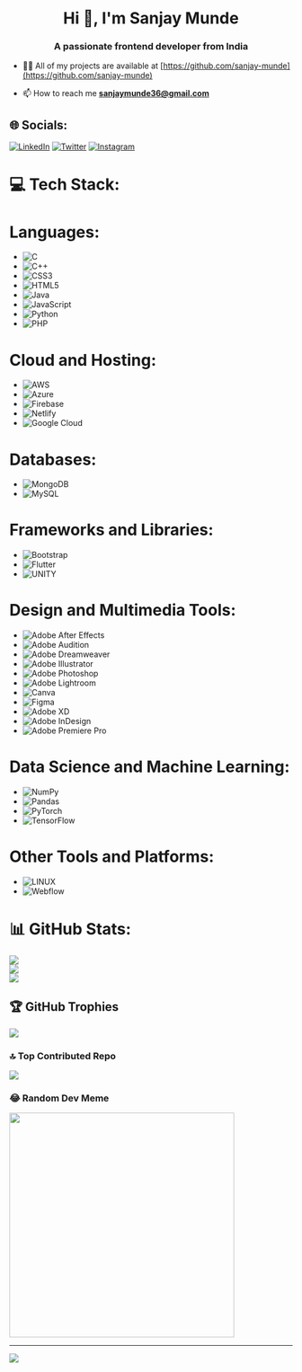 <h1 align="center">Hi 👋, I'm Sanjay Munde</h1>
<h3 align="center">A passionate frontend developer from India</h3>

- 👨‍💻 All of my projects are available at [https://github.com/sanjay-munde](https://github.com/sanjay-munde)

- 📫 How to reach me **sanjaymunde36@gmail.com**

## 🌐 Socials:
[![LinkedIn](https://img.shields.io/badge/LinkedIn-%230077B5.svg?logo=linkedin&logoColor=white)](https://linkedin.com/in/sanjay-munde) [![Twitter](https://img.shields.io/badge/Twitter-%231DA1F2.svg?logo=Twitter&logoColor=white)](https://twitter.com/Sanjay_Munde_) 
[![Instagram](https://img.shields.io/badge/Instagram-%23E4405F.svg?logo=Instagram&logoColor=white)](https://instagram.com/Sanjay_Munde_) 

# 💻 Tech Stack:
# Languages:
- ![C](https://img.shields.io/badge/c-%2300599C.svg?style=plastic&logo=c&logoColor=white)
- ![C++](https://img.shields.io/badge/c++-%2300599C.svg?style=plastic&logo=c%2B%2B&logoColor=white)
- ![CSS3](https://img.shields.io/badge/css3-%231572B6.svg?style=plastic&logo=css3&logoColor=white)
- ![HTML5](https://img.shields.io/badge/html5-%23E34F26.svg?style=plastic&logo=html5&logoColor=white)
- ![Java](https://img.shields.io/badge/java-%23ED8B00.svg?style=plastic&logo=java&logoColor=white)
- ![JavaScript](https://img.shields.io/badge/javascript-%23323330.svg?style=plastic&logo=javascript&logoColor=%23F7DF1E)
- ![Python](https://img.shields.io/badge/python-3670A0?style=plastic&logo=python&logoColor=ffdd54)
- ![PHP](https://img.shields.io/badge/php-%777BB4.svg?style=plastic&logo=php&logoColor=white)

# Cloud and Hosting:
- ![AWS](https://img.shields.io/badge/AWS-%23FF9900.svg?style=plastic&logo=amazon-aws&logoColor=white)
- ![Azure](https://img.shields.io/badge/azure-%230072C6.svg?style=plastic&logo=azure-devops&logoColor=white)
- ![Firebase](https://img.shields.io/badge/firebase-%23039BE5.svg?style=plastic&logo=firebase)
- ![Netlify](https://img.shields.io/badge/netlify-%23000000.svg?style=plastic&logo=netlify&logoColor=#00C7B7)
- ![Google Cloud](https://img.shields.io/badge/Google%20Cloud-%234285F4.svg?style=plastic&logo=google-cloud&logoColor=white)

# Databases:
- ![MongoDB](https://img.shields.io/badge/MongoDB-%234ea94b.svg?style=plastic&logo=mongodb&logoColor=white)
- ![MySQL](https://img.shields.io/badge/mysql-%2300f.svg?style=plastic&logo=mysql&logoColor=white)

# Frameworks and Libraries:
- ![Bootstrap](https://img.shields.io/badge/bootstrap-%23563D7C.svg?style=plastic&logo=bootstrap&logoColor=white)
- ![Flutter](https://img.shields.io/badge/Flutter-%2302569B.svg?style=plastic&logo=Flutter&logoColor=white)
- ![UNITY](https://img.shields.io/badge/Unity-%2320232a.svg?style=plastic&logo=unity&logoColor=white)

# Design and Multimedia Tools:
- ![Adobe After Effects](https://img.shields.io/badge/Adobe%20After%20Effects-9999FF.svg?style=plastic&logo=Adobe%20After%20Effects&logoColor=white)
- ![Adobe Audition](https://img.shields.io/badge/Adobe%20Audition-9999FF.svg?style=plastic&logo=Adobe%20Audition&logoColor=white)
- ![Adobe Dreamweaver](https://img.shields.io/badge/Adobe%20Dreamweaver-FF61F6.svg?style=plastic&logo=Adobe%20Dreamweaver&logoColor=white)
- ![Adobe Illustrator](https://img.shields.io/badge/adobeillustrator-%23FF9A00.svg?style=plastic&logo=adobeillustrator&logoColor=white)
- ![Adobe Photoshop](https://img.shields.io/badge/adobephotoshop-%2331A8FF.svg?style=plastic&logo=adobephotoshop&logoColor=white)
- ![Adobe Lightroom](https://img.shields.io/badge/Adobe%20Lightroom-31A8FF.svg?style=plastic&logo=Adobe%20Lightroom&logoColor=white)
- ![Canva](https://img.shields.io/badge/Canva-%2300C4CC.svg?style=plastic&logo=Canva&logoColor=white)
- ![Figma](https://img.shields.io/badge/figma-%23F24E1E.svg?style=plastic&logo=figma&logoColor=white)
- ![Adobe XD](https://img.shields.io/badge/Adobe%20XD-470137?style=plastic&logo=Adobe%20XD&logoColor=#FF61F6)
- ![Adobe InDesign](https://img.shields.io/badge/Adobe%20InDesign-49021F?style=plastic&logo=adobeindesign&logoColor=white)
- ![Adobe Premiere Pro](https://img.shields.io/badge/Adobe%20Premiere%20Pro-9999FF.svg?style=plastic&logo=Adobe%20Premiere%20Pro&logoColor=white)

# Data Science and Machine Learning:
- ![NumPy](https://img.shields.io/badge/numpy-%23013243.svg?style=plastic&logo=numpy&logoColor=white)
- ![Pandas](https://img.shields.io/badge/pandas-%23150458.svg?style=plastic&logo=pandas&logoColor=white)
- ![PyTorch](https://img.shields.io/badge/PyTorch-%23EE4C2C.svg?style=plastic&logo=PyTorch&logoColor=white)
- ![TensorFlow](https://img.shields.io/badge/TensorFlow-%23FF6F00.svg?style=plastic&logo=TensorFlow&logoColor=white)

# Other Tools and Platforms:
- ![LINUX](https://img.shields.io/badge/Linux-FCC624?style=plastic&logo=linux&logoColor=black)
- ![Webflow](https://img.shields.io/badge/Webflow-4353FF?style=plastic&logo=webflow&logoColor=white)
# 📊 GitHub Stats:
![](https://github-readme-stats.vercel.app/api?username=sanjay-munde&theme=react&hide_border=false&include_all_commits=false&count_private=false)<br/>
![](https://github-readme-streak-stats.herokuapp.com/?user=sanjay-munde&theme=react&hide_border=false)<br/>
![](https://github-readme-stats.vercel.app/api/top-langs/?username=sanjay-munde&theme=react&hide_border=false&include_all_commits=false&count_private=false&layout=compact)

## 🏆 GitHub Trophies
![](https://github-profile-trophy.vercel.app/?username=sanjay-munde&theme=dark&no-frame=false&no-bg=true&margin-w=4)

### 🔝 Top Contributed Repo
![](https://github-contributor-stats.vercel.app/api?username=sanjay-munde&limit=5&theme=dark&combine_all_yearly_contributions=true)

### 😂 Random Dev Meme
<img src='https://randommeme-five.vercel.app/' style="height: 400px;"/>

---
[![](https://visitcount.itsvg.in/api?id=sanjay-munde&icon=0&color=1)](https://visitcount.itsvg.in)

<!-- Proudly created with GPRM ( https://gprm.itsvg.in ) -->
